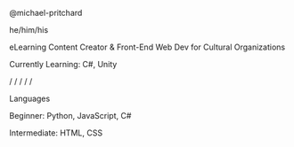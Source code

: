 @michael-pritchard

he/him/his

eLearning Content Creator & Front-End Web Dev for Cultural Organizations

Currently Learning: C#, Unity

/ / / / /

Languages

Beginner: Python, JavaScript, C#

Intermediate: HTML, CSS

